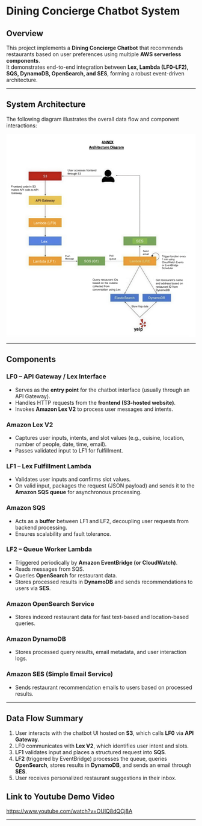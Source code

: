 # Dining Concierge Chatbot System

## Overview
This project implements a **Dining Concierge Chatbot** that recommends restaurants based on user preferences using multiple **AWS serverless components**.  
It demonstrates end-to-end integration between **Lex, Lambda (LF0–LF2), SQS, DynamoDB, OpenSearch, and SES**, forming a robust event-driven architecture.

---

## System Architecture
The following diagram illustrates the overall data flow and component interactions:

![System Design](./frontend/architecture.png)

---

## Components

### **LF0 – API Gateway / Lex Interface**
- Serves as the **entry point** for the chatbot interface (usually through an API Gateway).
- Handles HTTP requests from the **frontend (S3-hosted website)**.
- Invokes **Amazon Lex V2** to process user messages and intents.

### **Amazon Lex V2**
- Captures user inputs, intents, and slot values (e.g., cuisine, location, number of people, date, time, email).
- Passes validated input to LF1 for fulfillment.

### **LF1 – Lex Fulfillment Lambda**
- Validates user inputs and confirms slot values.
- On valid input, packages the request (JSON payload) and sends it to the **Amazon SQS queue** for asynchronous processing.

### **Amazon SQS**
- Acts as a **buffer** between LF1 and LF2, decoupling user requests from backend processing.
- Ensures scalability and fault tolerance.

### **LF2 – Queue Worker Lambda**
- Triggered periodically by **Amazon EventBridge (or CloudWatch)**.
- Reads messages from SQS.
- Queries **OpenSearch** for restaurant data.
- Stores processed results in **DynamoDB** and sends recommendations to users via **SES**.

### **Amazon OpenSearch Service**
- Stores indexed restaurant data for fast text-based and location-based queries.

### **Amazon DynamoDB**
- Stores processed query results, email metadata, and user interaction logs.

### **Amazon SES (Simple Email Service)**
- Sends restaurant recommendation emails to users based on processed results.

---

## Data Flow Summary
1. User interacts with the chatbot UI hosted on **S3**, which calls **LF0** via **API Gateway**.  
2. LF0 communicates with **Lex V2**, which identifies user intent and slots.  
3. **LF1** validates input and places a structured request into **SQS**.  
4. **LF2** (triggered by EventBridge) processes the queue, queries **OpenSearch**, stores results in **DynamoDB**, and sends an email through **SES**.  
5. User receives personalized restaurant suggestions in their inbox.

## Link to Youtube Demo Video
https://www.youtube.com/watch?v=OUlQ8dQCj8A

---
